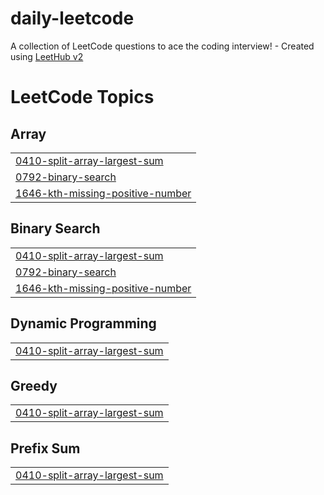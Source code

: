 # daily-leetcode
A collection of LeetCode questions to ace the coding interview! - Created using [LeetHub v2](https://github.com/arunbhardwaj/LeetHub-2.0)

<!---LeetCode Topics Start-->
# LeetCode Topics
## Array
|  |
| ------- |
| [0410-split-array-largest-sum](https://github.com/abdulkareempy/daily-leetcode/tree/master/0410-split-array-largest-sum) |
| [0792-binary-search](https://github.com/abdulkareempy/daily-leetcode/tree/master/0792-binary-search) |
| [1646-kth-missing-positive-number](https://github.com/abdulkareempy/daily-leetcode/tree/master/1646-kth-missing-positive-number) |
## Binary Search
|  |
| ------- |
| [0410-split-array-largest-sum](https://github.com/abdulkareempy/daily-leetcode/tree/master/0410-split-array-largest-sum) |
| [0792-binary-search](https://github.com/abdulkareempy/daily-leetcode/tree/master/0792-binary-search) |
| [1646-kth-missing-positive-number](https://github.com/abdulkareempy/daily-leetcode/tree/master/1646-kth-missing-positive-number) |
## Dynamic Programming
|  |
| ------- |
| [0410-split-array-largest-sum](https://github.com/abdulkareempy/daily-leetcode/tree/master/0410-split-array-largest-sum) |
## Greedy
|  |
| ------- |
| [0410-split-array-largest-sum](https://github.com/abdulkareempy/daily-leetcode/tree/master/0410-split-array-largest-sum) |
## Prefix Sum
|  |
| ------- |
| [0410-split-array-largest-sum](https://github.com/abdulkareempy/daily-leetcode/tree/master/0410-split-array-largest-sum) |
<!---LeetCode Topics End-->